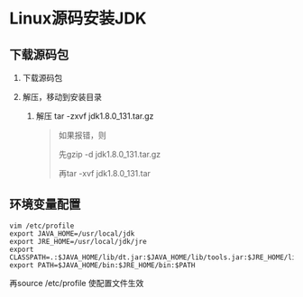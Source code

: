 # Linux源码安装JDK

## 下载源码包

 1. 下载源码包

 2. 解压，移动到安装目录

     1. 解压 tar -zxvf jdk1.8.0_131.tar.gz

        > 如果报错，则
        >
        > 先gzip -d jdk1.8.0_131.tar.gz
        >
        > 再tar -xvf jdk1.8.0_131.tar



## 环境变量配置

```shell
vim /etc/profile
export JAVA_HOME=/usr/local/jdk
export JRE_HOME=/usr/local/jdk/jre
export CLASSPATH=.:$JAVA_HOME/lib/dt.jar:$JAVA_HOME/lib/tools.jar:$JRE_HOME/lib
export PATH=$JAVA_HOME/bin:$JRE_HOME/bin:$PATH
```

再source /etc/profile 使配置文件生效